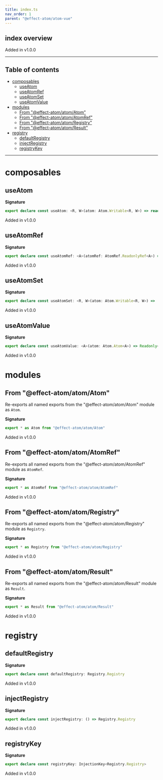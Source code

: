 ```yaml
---
title: index.ts
nav_order: 1
parent: "@effect-atom/atom-vue"
---
```


## index overview

Added in v1.0.0

---

<h2 class="text-delta">Table of contents</h2>

- [composables](#composables)
  - [useAtom](#useatom)
  - [useAtomRef](#useatomref)
  - [useAtomSet](#useatomset)
  - [useAtomValue](#useatomvalue)
- [modules](#modules)
  - [From "@effect-atom/atom/Atom"](#from-effect-atomatomatom)
  - [From "@effect-atom/atom/AtomRef"](#from-effect-atomatomatomref)
  - [From "@effect-atom/atom/Registry"](#from-effect-atomatomregistry)
  - [From "@effect-atom/atom/Result"](#from-effect-atomatomresult)
- [registry](#registry)
  - [defaultRegistry](#defaultregistry)
  - [injectRegistry](#injectregistry)
  - [registryKey](#registrykey)

---

# composables

## useAtom

**Signature**

```ts
export declare const useAtom: <R, W>(atom: Atom.Writable<R, W>) => readonly [Readonly<Ref<R>>, (_: W) => void]
```

Added in v1.0.0

## useAtomRef

**Signature**

```ts
export declare const useAtomRef: <A>(atomRef: AtomRef.ReadonlyRef<A>) => Readonly<Ref<A>>
```

Added in v1.0.0

## useAtomSet

**Signature**

```ts
export declare const useAtomSet: <R, W>(atom: Atom.Writable<R, W>) => (_: W) => void
```

Added in v1.0.0

## useAtomValue

**Signature**

```ts
export declare const useAtomValue: <A>(atom: Atom.Atom<A>) => Readonly<Ref<A>>
```

Added in v1.0.0

# modules

## From "@effect-atom/atom/Atom"

Re-exports all named exports from the "@effect-atom/atom/Atom" module as `Atom`.

**Signature**

```ts
export * as Atom from "@effect-atom/atom/Atom"
```

Added in v1.0.0

## From "@effect-atom/atom/AtomRef"

Re-exports all named exports from the "@effect-atom/atom/AtomRef" module as `AtomRef`.

**Signature**

```ts
export * as AtomRef from "@effect-atom/atom/AtomRef"
```

Added in v1.0.0

## From "@effect-atom/atom/Registry"

Re-exports all named exports from the "@effect-atom/atom/Registry" module as `Registry`.

**Signature**

```ts
export * as Registry from "@effect-atom/atom/Registry"
```

Added in v1.0.0

## From "@effect-atom/atom/Result"

Re-exports all named exports from the "@effect-atom/atom/Result" module as `Result`.

**Signature**

```ts
export * as Result from "@effect-atom/atom/Result"
```

Added in v1.0.0

# registry

## defaultRegistry

**Signature**

```ts
export declare const defaultRegistry: Registry.Registry
```

Added in v1.0.0

## injectRegistry

**Signature**

```ts
export declare const injectRegistry: () => Registry.Registry
```

Added in v1.0.0

## registryKey

**Signature**

```ts
export declare const registryKey: InjectionKey<Registry.Registry>
```

Added in v1.0.0

